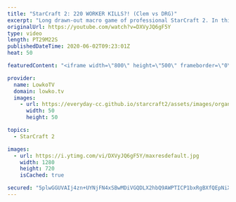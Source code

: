 ```yaml
---
title: "StarCraft 2: 220 WORKER KILLS?! (Clem vs DRG)"
excerpt: "Long drawn-out macro game of professional StarCraft 2. In this Zerg versus Terran between Clem and DRG we have a classic case of ZvT. Marine Marauder Medivac versus Mutalisks Zerglings and Banelings.   Get more videos & support my work: http://www.patreon.com/lowkotv  My second channel: http://lowko.tv/morelowko"
originalUrl: https://youtube.com/watch?v=DXVyJQ6gF5Y
type: video
length: PT29M22S
publishedDateTime: 2020-06-02T09:23:01Z
heat: 50

featuredContent: "<iframe width=\"800\" height=\"500\" frameborder=\"0\" src=\"https://www.youtube.com/embed/DXVyJQ6gF5Y\" allow=\"accelerometer; autoplay; encrypted-media; gyroscope; picture-in-picture\" allowfullscreen></iframe>"

provider:
  name: LowkoTV
  domain: lowko.tv
  images:
    - url: https://everyday-cc.github.io/starcraft2/assets/images/organizations/lowko.tv-50x50.jpg
      width: 50
      height: 50

topics:
  - StarCraft 2

images:
  - url: https://i.ytimg.com/vi/DXVyJQ6gF5Y/maxresdefault.jpg
    width: 1280
    height: 720
    isCached: true

secured: "5plwGGUVAIj4zn+UYNjFN4xSBwMDiVGQDLX2hbQ9AWPTICP1bxRgBXfQEpNiXPwkk0fNn76eOn//pIGNL0lFNco2D/nGRcCXFAG+8kTCIpu4oZ4nEFyl+O7QzzlgfZOJg76Vp8I8QhatindXOMpvrAYAUl6R10Pxsfs+gl6j1/r0RvrPZFGWxniNsWaBMU2Oj/hV8va3bvwZYuebZ/fk4eJlSBGWJ6DhhqCMCaBxl9z9eQWLMrlLRn4VYuGezdEf3B5NziDqlw1WKjWQEaz9j+cYxgbLQ5GPzn/wjYNMlF61hKIQWIiQMxKeJbsfNiovMgIBpnOrOQE2xPn813ahKWopGS3+LZPcaN0mZz/fCvF1LunNnGfZbwvUeaXkirT1b76Pi3H4uAV1D70onMkv3e5qGYTTihgxh5xiwwIT3Ek=;XN29VC0iHkknKv/bALYcGQ=="
---
```


